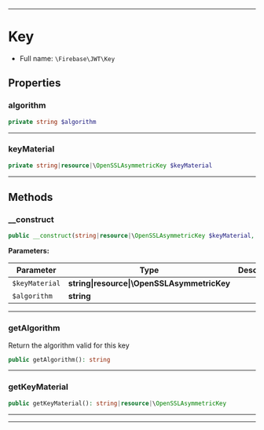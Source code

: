 ***

# Key





* Full name: `\Firebase\JWT\Key`



## Properties


### algorithm



```php
private string $algorithm
```






***

### keyMaterial



```php
private string|resource|\OpenSSLAsymmetricKey $keyMaterial
```






***

## Methods


### __construct



```php
public __construct(string|resource|\OpenSSLAsymmetricKey $keyMaterial, string $algorithm): mixed
```








**Parameters:**

| Parameter | Type | Description |
|-----------|------|-------------|
| `$keyMaterial` | **string&#124;resource&#124;\OpenSSLAsymmetricKey** |  |
| `$algorithm` | **string** |  |




***

### getAlgorithm

Return the algorithm valid for this key

```php
public getAlgorithm(): string
```











***

### getKeyMaterial



```php
public getKeyMaterial(): string|resource|\OpenSSLAsymmetricKey
```











***


***

